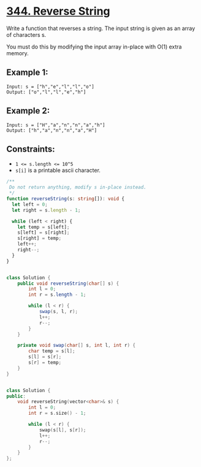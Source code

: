 # [344. Reverse String](https://leetcode.com/problems/reverse-string/description/?envType=daily-question&envId=2024-06-02)

Write a function that reverses a string. The input string is given as an array of characters s.

You must do this by modifying the input array in-place with O(1) extra memory.

## Example 1:

```
Input: s = ["h","e","l","l","o"]
Output: ["o","l","l","e","h"]
```

## Example 2:

```
Input: s = ["H","a","n","n","a","h"]
Output: ["h","a","n","n","a","H"]
```

## Constraints:

- `1 <= s.length <= 10^5`
- `s[i]` is a printable ascii character.

```ts
/**
 Do not return anything, modify s in-place instead.
 */
function reverseString(s: string[]): void {
  let left = 0;
  let right = s.length - 1;

  while (left < right) {
    let temp = s[left];
    s[left] = s[right];
    s[right] = temp;
    left++;
    right--;
  }
}
```

```java

class Solution {
    public void reverseString(char[] s) {
        int l = 0;
        int r = s.length - 1;

        while (l < r) {
            swap(s, l, r);
            l++;
            r--;
        }
    }

    private void swap(char[] s, int l, int r) {
        char temp = s[l];
        s[l] = s[r];
        s[r] = temp;
    }
}

```

```cpp

class Solution {
public:
    void reverseString(vector<char>& s) {
        int l = 0;
        int r = s.size() - 1;

        while (l < r) {
            swap(s[l], s[r]);
            l++;
            r--;
        }
    }
};

```
